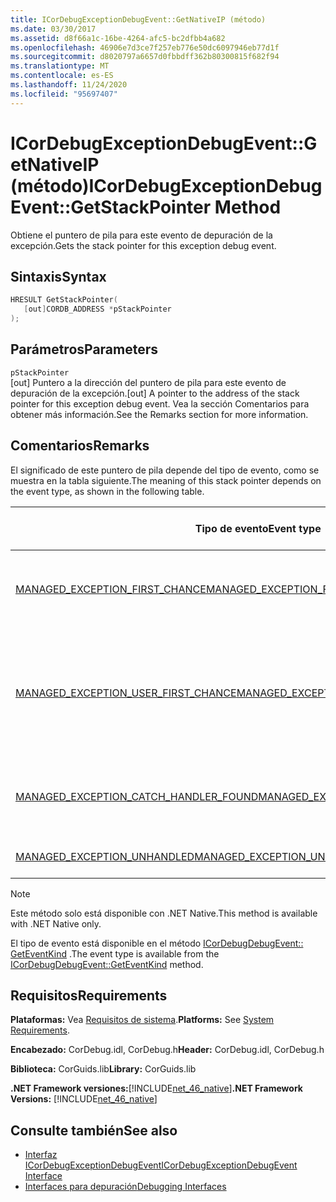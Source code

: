 ```yaml
---
title: ICorDebugExceptionDebugEvent::GetNativeIP (método)
ms.date: 03/30/2017
ms.assetid: d8f66a1c-16be-4264-afc5-bc2dfbb4a682
ms.openlocfilehash: 46906e7d3ce7f257eb776e50dc6097946eb77d1f
ms.sourcegitcommit: d8020797a6657d0fbbdff362b80300815f682f94
ms.translationtype: MT
ms.contentlocale: es-ES
ms.lasthandoff: 11/24/2020
ms.locfileid: "95697407"
---
```

# <a name="icordebugexceptiondebugeventgetstackpointer-method"></a><span data-ttu-id="d2804-102">ICorDebugExceptionDebugEvent::GetNativeIP (método)</span><span class="sxs-lookup"><span data-stu-id="d2804-102">ICorDebugExceptionDebugEvent::GetStackPointer Method</span></span>

<span data-ttu-id="d2804-103">Obtiene el puntero de pila para este evento de depuración de la excepción.</span><span class="sxs-lookup"><span data-stu-id="d2804-103">Gets the stack pointer for this exception debug event.</span></span>  
  
## <a name="syntax"></a><span data-ttu-id="d2804-104">Sintaxis</span><span class="sxs-lookup"><span data-stu-id="d2804-104">Syntax</span></span>  
  
```cpp  
HRESULT GetStackPointer(  
   [out]CORDB_ADDRESS *pStackPointer  
);  
```  
  
## <a name="parameters"></a><span data-ttu-id="d2804-105">Parámetros</span><span class="sxs-lookup"><span data-stu-id="d2804-105">Parameters</span></span>  

 `pStackPointer`  
 <span data-ttu-id="d2804-106">[out] Puntero a la dirección del puntero de pila para este evento de depuración de la excepción.</span><span class="sxs-lookup"><span data-stu-id="d2804-106">[out] A pointer to the address of the stack pointer for this exception debug event.</span></span> <span data-ttu-id="d2804-107">Vea la sección Comentarios para obtener más información.</span><span class="sxs-lookup"><span data-stu-id="d2804-107">See the Remarks section for more information.</span></span>  
  
## <a name="remarks"></a><span data-ttu-id="d2804-108">Comentarios</span><span class="sxs-lookup"><span data-stu-id="d2804-108">Remarks</span></span>  

 <span data-ttu-id="d2804-109">El significado de este puntero de pila depende del tipo de evento, como se muestra en la tabla siguiente.</span><span class="sxs-lookup"><span data-stu-id="d2804-109">The meaning of this stack pointer depends on the event type, as shown in the following table.</span></span>  
  
|<span data-ttu-id="d2804-110">Tipo de evento</span><span class="sxs-lookup"><span data-stu-id="d2804-110">Event type</span></span>|<span data-ttu-id="d2804-111">Significado del valor `pStackPointer`</span><span class="sxs-lookup"><span data-stu-id="d2804-111">Meaning of `pStackPointer` value</span></span>|  
|----------------|--------------------------------------|  
|[<span data-ttu-id="d2804-112">MANAGED_EXCEPTION_FIRST_CHANCE</span><span class="sxs-lookup"><span data-stu-id="d2804-112">MANAGED_EXCEPTION_FIRST_CHANCE</span></span>](cordebugrecordformat-enumeration.md)|<span data-ttu-id="d2804-113">Puntero de pila para el marco que produjo la excepción.</span><span class="sxs-lookup"><span data-stu-id="d2804-113">The stack pointer for the frame that threw the exception.</span></span>|  
|[<span data-ttu-id="d2804-114">MANAGED_EXCEPTION_USER_FIRST_CHANCE</span><span class="sxs-lookup"><span data-stu-id="d2804-114">MANAGED_EXCEPTION_USER_FIRST_CHANCE</span></span>](cordebugrecordformat-enumeration.md)|<span data-ttu-id="d2804-115">Puntero de pila para el marco de código de usuario más cercano al punto de la excepción generada.</span><span class="sxs-lookup"><span data-stu-id="d2804-115">The stack pointer for the user-code frame closest to the point of the thrown exception.</span></span>|  
|[<span data-ttu-id="d2804-116">MANAGED_EXCEPTION_CATCH_HANDLER_FOUND</span><span class="sxs-lookup"><span data-stu-id="d2804-116">MANAGED_EXCEPTION_CATCH_HANDLER_FOUND</span></span>](cordebugrecordformat-enumeration.md)|<span data-ttu-id="d2804-117">Puntero de pila para el marco que contiene el controlador catch.</span><span class="sxs-lookup"><span data-stu-id="d2804-117">The stack pointer for the frame that contains the catch handler.</span></span>|  
|[<span data-ttu-id="d2804-118">MANAGED_EXCEPTION_UNHANDLED</span><span class="sxs-lookup"><span data-stu-id="d2804-118">MANAGED_EXCEPTION_UNHANDLED</span></span>](cordebugrecordformat-enumeration.md)|<span data-ttu-id="d2804-119">`pStackPointer` es **NULL**.</span><span class="sxs-lookup"><span data-stu-id="d2804-119">`pStackPointer` is **null**.</span></span>|  
  
> [!NOTE]
> <span data-ttu-id="d2804-120">Este método solo está disponible con .NET Native.</span><span class="sxs-lookup"><span data-stu-id="d2804-120">This method is available with .NET Native only.</span></span>  
  
 <span data-ttu-id="d2804-121">El tipo de evento está disponible en el método [ICorDebugDebugEvent:: GetEventKind](icordebugdebugevent-geteventkind-method.md) .</span><span class="sxs-lookup"><span data-stu-id="d2804-121">The event type is available from the [ICorDebugDebugEvent::GetEventKind](icordebugdebugevent-geteventkind-method.md) method.</span></span>  
  
## <a name="requirements"></a><span data-ttu-id="d2804-122">Requisitos</span><span class="sxs-lookup"><span data-stu-id="d2804-122">Requirements</span></span>  

 <span data-ttu-id="d2804-123">**Plataformas:** Vea [Requisitos de sistema](../../get-started/system-requirements.md).</span><span class="sxs-lookup"><span data-stu-id="d2804-123">**Platforms:** See [System Requirements](../../get-started/system-requirements.md).</span></span>  
  
 <span data-ttu-id="d2804-124">**Encabezado:** CorDebug.idl, CorDebug.h</span><span class="sxs-lookup"><span data-stu-id="d2804-124">**Header:** CorDebug.idl, CorDebug.h</span></span>  
  
 <span data-ttu-id="d2804-125">**Biblioteca:** CorGuids.lib</span><span class="sxs-lookup"><span data-stu-id="d2804-125">**Library:** CorGuids.lib</span></span>  
  
 <span data-ttu-id="d2804-126">**.NET Framework versiones:**[!INCLUDE[net_46_native](../../../../includes/net-46-native-md.md)]</span><span class="sxs-lookup"><span data-stu-id="d2804-126">**.NET Framework Versions:** [!INCLUDE[net_46_native](../../../../includes/net-46-native-md.md)]</span></span>  
  
## <a name="see-also"></a><span data-ttu-id="d2804-127">Consulte también</span><span class="sxs-lookup"><span data-stu-id="d2804-127">See also</span></span>

- [<span data-ttu-id="d2804-128">Interfaz ICorDebugExceptionDebugEvent</span><span class="sxs-lookup"><span data-stu-id="d2804-128">ICorDebugExceptionDebugEvent Interface</span></span>](icordebugexceptiondebugevent-interface.md)
- [<span data-ttu-id="d2804-129">Interfaces para depuración</span><span class="sxs-lookup"><span data-stu-id="d2804-129">Debugging Interfaces</span></span>](debugging-interfaces.md)
